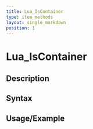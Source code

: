 ```yaml
---
title: Lua_IsContainer
type: item_methods
layout: single_markdown
position: 1
---
```


# Lua_IsContainer

## Description

## Syntax

## Usage/Example



